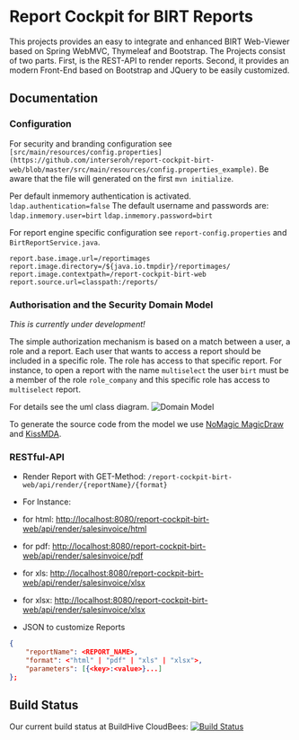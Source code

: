 # Report Cockpit for BIRT Reports

This projects provides an easy to integrate and enhanced BIRT Web-Viewer based on Spring WebMVC, Thymeleaf and Bootstrap. The Projects consist of two parts. First, is the REST-API to render reports. Second, it provides an modern Front-End based on Bootstrap and JQuery to be easily customized.

## Documentation



### Configuration

For security and branding configuration see `[src/main/resources/config.properties](https://github.com/interseroh/report-cockpit-birt-web/blob/master/src/main/resources/config.properties_example)`. Be aware that the file will generated on the first `mvn initialize`.

Per default inmemory authentication is activated.
`ldap.authentication=false`
The default username and passwords are:
`ldap.inmemory.user=birt`
`ldap.inmemory.password=birt`

For report engine specific configuration see `report-config.properties` and `BirtReportService.java`.

```
report.base.image.url=/reportimages
report.image.directory=/${java.io.tmpdir}/reportimages/
report.image.contextpath=/report-cockpit-birt-web
report.source.url=classpath:/reports/
```

### Authorisation and the Security Domain Model

*This is currently under development!*

The simple authorization mechanism is based on a match between a user, a role and a report. Each user that wants to access a report should be included in a specific role. The role has access to that specific report. For instance, to open a report with the name `multiselect` the user `birt` must be a member of the role `role_company` and this specific role has access to `multiselect` report. 

For details see the uml class diagram.
![Domain Model](https://github.com/interseroh/report-cockpit-birt-web/blob/master/src/main/resources/model/report-cockpit-birt.jpg)

To generate the source code from the model we use [NoMagic MagicDraw](http://www.nomagic.com/products/magicdraw.html) and [KissMDA](http://www.kissmda.org).

### RESTful-API

- Render Report with GET-Method: `/report-cockpit-birt-web/api/render/{reportName}/{format}`
- For Instance:
 - for html: [http://localhost:8080/report-cockpit-birt-web/api/render/salesinvoice/html](http://localhost:8080/report-cockpit-birt-web/api/render/salesinvoice/html)
 - for pdf:
 [http://localhost:8080/report-cockpit-birt-web/api/render/salesinvoice/pdf](http://localhost:8080/report-cockpit-birt-web/api/render/salesinvoice/pdf)
 - for xls:
 [http://localhost:8080/report-cockpit-birt-web/api/render/salesinvoice/xlsx](http://localhost:8080/report-cockpit-birt/api/render/salesinvoice/xlsx)
 - for xlsx:
 [http://localhost:8080/report-cockpit-birt-web/api/render/salesinvoice/xlsx](http://localhost:8080/report-cockpit-birt-web/api/render/salesinvoice/xlsx)


- JSON to customize Reports
```json
{
    "reportName": <REPORT_NAME>,
    "format": <"html" | "pdf" | "xls" | "xlsx">,
    "parameters": [{<key>:<value>}...]
};
```

## Build Status

Our current build status at BuildHive CloudBees: [![Build Status](https://buildhive.cloudbees.com/job/interseroh/job/report-cockpit-birt-web/badge/icon)](https://buildhive.cloudbees.com/job/interseroh/job/report-cockpit-birt-web/)
